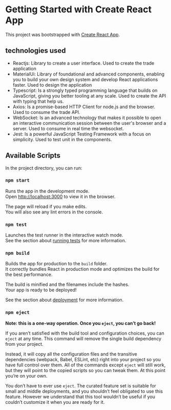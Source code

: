 # Getting Started with Create React App

This project was bootstrapped with [Create React App](https://github.com/facebook/create-react-app).

## technologies used

- Reactjs:
    Library to create a user interface. Used to create the trade application
- MaterialUi:
    Library of foundational and advanced components, enabling you to build your own design system and develop React applications faster. Used to design the application
- Typescript:
    Is a strongly typed programming language that builds on JavaScript, giving you better tooling at any scale. Used to create the API with typing that help us.
- Axios:
    Is a promise-based HTTP Client for node.js and the browser. Used to consume the trade API.
- WebSocket:
    Is an advanced technology that makes it possible to open an interactive communication session between the user's browser and a server. Used to consume in real time the websocket.
- Jest:
    Is a powerful JavaScript Testing Framework with a focus on simplicity. Used to test unit in the components.

## Available Scripts

In the project directory, you can run:

### `npm start`

Runs the app in the development mode.\
Open [http://localhost:3000](http://localhost:3000) to view it in the browser.

The page will reload if you make edits.\
You will also see any lint errors in the console.

### `npm test`

Launches the test runner in the interactive watch mode.\
See the section about [running tests](https://facebook.github.io/create-react-app/docs/running-tests) for more information.

### `npm build`

Builds the app for production to the `build` folder.\
It correctly bundles React in production mode and optimizes the build for the best performance.

The build is minified and the filenames include the hashes.\
Your app is ready to be deployed!

See the section about [deployment](https://facebook.github.io/create-react-app/docs/deployment) for more information.

### `npm eject`

**Note: this is a one-way operation. Once you `eject`, you can’t go back!**

If you aren’t satisfied with the build tool and configuration choices, you can `eject` at any time. This command will remove the single build dependency from your project.

Instead, it will copy all the configuration files and the transitive dependencies (webpack, Babel, ESLint, etc) right into your project so you have full control over them. All of the commands except `eject` will still work, but they will point to the copied scripts so you can tweak them. At this point you’re on your own.

You don’t have to ever use `eject`. The curated feature set is suitable for small and middle deployments, and you shouldn’t feel obligated to use this feature. However we understand that this tool wouldn’t be useful if you couldn’t customize it when you are ready for it.
